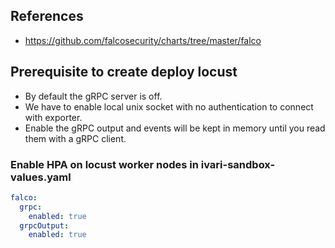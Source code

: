 ## References 
- https://github.com/falcosecurity/charts/tree/master/falco

## Prerequisite to create deploy locust
- By default the gRPC server is off.
- We have to enable local unix socket with no authentication to connect with exporter.
- Enable the gRPC output and events will be kept in memory until you read them with a gRPC client.

### Enable HPA on locust worker nodes in ivari-sandbox-values.yaml
```yaml
falco:
  grpc:
    enabled: true
  grpcOutput:
    enabled: true
```
